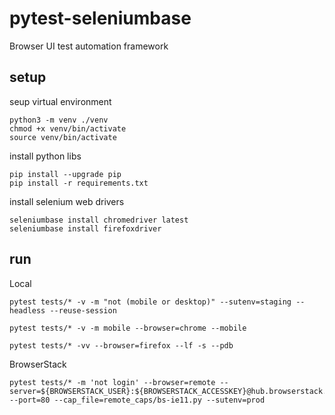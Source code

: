 pytest-seleniumbase
===================
Browser UI test automation framework

setup
----- 

seup virtual environment

	python3 -m venv ./venv
	chmod +x venv/bin/activate
	source venv/bin/activate


install python libs

	pip install --upgrade pip
	pip install -r requirements.txt


install selenium web drivers

	seleniumbase install chromedriver latest
	seleniumbase install firefoxdriver

run
---

Local

	pytest tests/* -v -m "not (mobile or desktop)" --sutenv=staging --headless --reuse-session

	pytest tests/* -v -m mobile --browser=chrome --mobile

	pytest tests/* -vv --browser=firefox --lf -s --pdb

BrowserStack

	pytest tests/* -m 'not login' --browser=remote --server=${BROWSERSTACK_USER}:${BROWSERSTACK_ACCESSKEY}@hub.browserstack.com --port=80 --cap_file=remote_caps/bs-ie11.py --sutenv=prod
